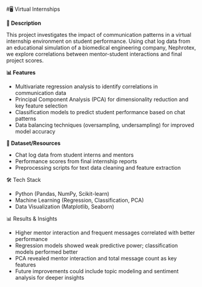 #🖥️ Virtual Internships


**📄 Description**

This project investigates the impact of communication patterns in a virtual internship environment on student performance. Using chat log data from an educational simulation of a biomedical engineering company, Nephrotex, we explore correlations between mentor-student interactions and final project scores.


**📊 Features**

* Multivariate regression analysis to identify correlations in communication data
* Principal Component Analysis (PCA) for dimensionality reduction and key feature selection
* Classification models to predict student performance based on chat patterns
* Data balancing techniques (oversampling, undersampling) for improved model accuracy


**📂 Dataset/Resources**

* Chat log data from student interns and mentors
* Performance scores from final internship reports
* Preprocessing scripts for text data cleaning and feature extraction



🛠 Tech Stack

* Python (Pandas, NumPy, Scikit-learn)
* Machine Learning (Regression, Classification, PCA)
* Data Visualization (Matplotlib, Seaborn)


📊 Results & Insights
* Higher mentor interaction and frequent messages correlated with better performance
* Regression models showed weak predictive power; classification models performed better
* PCA revealed mentor interaction and total message count as key features
* Future improvements could include topic modeling and sentiment analysis for deeper insights
